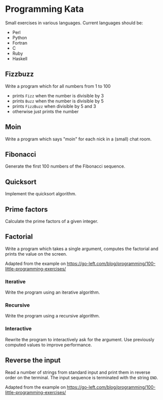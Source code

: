 # Programming Kata

Small exercises in various languages.  Current languages should be:

  - Perl
  - Python
  - Fortran
  - C
  - Ruby
  - Haskell

## Fizzbuzz

Write a program which for all numbers from 1 to 100

 - prints `Fizz` when the number is divisible by 3
 - prints `Buzz` when the number is divisible by 5
 - prints `FizzBuzz` when divisible by 5 and 3
 - otherwise just prints the number

## Moin

Write a program which says "moin" for each nick in a (small) chat room.

## Fibonacci

Generate the first 100 numbers of the Fibonacci sequence.

## Quicksort

Implement the quicksort algorithm.

## Prime factors

Calculate the prime factors of a given integer.

## Factorial

Write a program which takes a single argument, computes the factorial and
prints the value on the screen.

Adapted from the example on
<https://go-left.com/blog/programming/100-little-programming-exercises/>

### Iterative

Write the program using an iterative algorithm.

### Recursive

Write the program using a recursive algorithm.

### Interactive

Rewrite the program to interactively ask for the argument.  Use previously
computed values to improve performance.

## Reverse the input

Read a number of strings from standard input and print them in reverse order
on the terminal.  The input sequence is terminated with the string `END`.

Adapted from the example on
<https://go-left.com/blog/programming/100-little-programming-exercises/>

